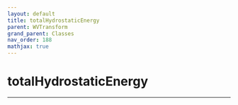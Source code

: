 ```yaml
---
layout: default
title: totalHydrostaticEnergy
parent: WVTransform
grand_parent: Classes
nav_order: 188
mathjax: true
---
```


#  totalHydrostaticEnergy




---

